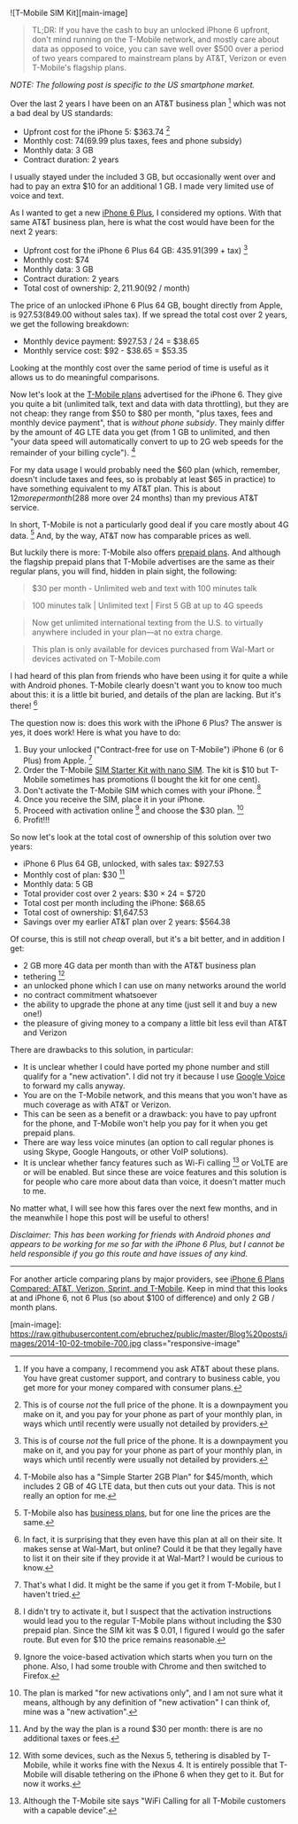 ![T-Mobile SIM Kit][main-image]

> TL;DR: If you have the cash to buy an unlocked iPhone 6 upfront, don't mind running on the T-Mobile network, and mostly care about data as opposed to voice, you can save well over $500 over a period of two years compared to mainstream plans by AT&T, Verizon or even T-Mobile's flagship plans.

*NOTE: The following post is specific to the US smartphone market.*

Over the last 2 years I have been on an AT&T business plan [^business] which was not a bad deal by US standards:

- Upfront cost for the iPhone 5: $363.74 [^subsidy]
- Monthly cost: $74 ($69.99 plus taxes, fees and phone subsidy)
- Monthly data: 3 GB
- Contract duration: 2 years

I usually stayed under the included 3 GB, but occasionally went over and had to pay an extra $10 for an additional 1 GB. I made very limited use of voice and text.

As I wanted to get a new [iPhone 6 Plus](http://blog.bruchez.name/2014/09/rationalizing-iphone-6-plus.html), I considered my options. With that same AT&T business plan, here is what the cost would have been for the next 2 years:

- Upfront cost for the iPhone 6 Plus 64 GB: $435.91 ($399 + tax) [^subsidy]
- Monthly cost: $74
- Monthly data: 3 GB
- Contract duration: 2 years
- Total cost of ownership: $2,211.90 ($92 / month)

The price of an unlocked iPhone 6 Plus 64 GB, bought directly from Apple, is $927.53 ($849.00 without sales tax). If we spread the total cost over 2 years, we get the following breakdown:

- Monthly device payment: $927.53 / 24 = $38.65
- Monthly service cost: $92 - $38.65 = $53.35

Looking at the monthly cost over the same period of time is useful as it allows us to do meaningful comparisons.

Now let's look at the [T-Mobile plans](http://www.t-mobile.com/cell-phone-plans/individual.html) advertised for the iPhone 6. They give you quite a bit (unlimited talk, text and data with data throttling), but they are not cheap: they range from $50 to $80 per month, "plus taxes, fees and monthly device payment", that is *without phone subsidy*. They mainly differ by the amount of 4G LTE data you get (from 1 GB to unlimited, and then "your data speed will automatically convert to up to 2G web speeds for the remainder of your billing cycle"). [^starter]

For my data usage I would probably need the $60 plan (which, remember, doesn't include taxes and fees, so is probably at least $65 in practice) to have something equivalent to my AT&T plan. This is about $12 more per month ($288 more over 24 months) than my previous AT&T service.

In short, T-Mobile is not a particularly good deal if you care mostly about 4G data. [^tmo-business] And, by the way, AT&T now has comparable prices as well.

But luckily there is more: T-Mobile also offers [prepaid plans](http://prepaid-phones.t-mobile.com/prepaid-plans). And although the flagship prepaid plans that T-Mobile advertises are the same as their regular plans, you will find, hidden in plain sight, the following:

> $30 per month - Unlimited web and text with 100 minutes talk

> 100 minutes talk | Unlimited text | First 5 GB at up to 4G speeds

> Now get unlimited international texting from the U.S. to virtually anywhere included in your plan—at no extra charge.

> This plan is only available for devices purchased from Wal-Mart or devices activated on T-Mobile.com

I had heard of this plan from friends who have been using it for quite a while with Android phones. T-Mobile clearly doesn't want you to know too much about this: it is a little bit buried, and details of the plan are lacking. But it's there! [^surprising]

The question now is: does this work with the iPhone 6 Plus? The answer is yes, it does work! Here is what you have to do:

1. Buy your unlocked ("Contract-free for use on T-Mobile") iPhone 6 (or 6 Plus) from Apple. [^apple-tmo]
1. Order the T-Mobile [SIM Starter Kit with nano SIM](http://prepaid-phones.t-mobile.com/prepaid-phone/T-Mobile-Nano-SIM-Card-Prepaid). The kit is $10 but T-Mobile sometimes has promotions (I bought the kit for one cent).
1. Don't activate the T-Mobile SIM which comes with your iPhone. [^included-sim]
1. Once you receive the SIM, place it in your iPhone.
1. Proceed with activation online [^voice-activation] and choose the $30 plan. [^new-activation]
1. Profit!!!

So now let's look at the total cost of ownership of this solution over two years:

- iPhone 6 Plus 64 GB, unlocked, with sales tax: $927.53
- Monthly cost of plan: $30 [^thirty]
- Monthly data: 5 GB
- Total provider cost over 2 years: $30 × 24 = $720
- Total cost per month including the iPhone: $68.65
- Total cost of ownership: $1,647.53
- Savings over my earlier AT&T plan over 2 years: $564.38

Of course, this is still not *cheap* overall, but it's a bit better, and in addition I get:

- 2 GB more 4G data per month than with the AT&T business plan
- tethering [^tethering]
- an unlocked phone which I can use on many networks around the world
- no contract commitment whatsoever
- the ability to upgrade the phone at any time (just sell it and buy a new one!)
- the pleasure of giving money to a company a little bit less evil than AT&T and Verizon

There are drawbacks to this solution, in particular:

- It is unclear whether I could have ported my phone number and still qualify for a "new activation". I did not try it because I use [Google Voice](https://support.google.com/voice/answer/115061?hl=en) to forward my calls anyway.
- You are on the T-Mobile network, and this means that you won't have as much coverage as with AT&T or Verizon.
- This can be seen as a benefit or a drawback: you have to pay upfront for the phone, and T-Mobile won't help you pay for it when you get prepaid plans.
- There are way less voice minutes (an option to call regular phones is using Skype, Google Hangouts, or other VoIP solutions).
- It is unclear whether fancy features such as Wi-Fi calling [^wifi] or VoLTE are or will be enabled. But since these are voice features and this solution is for people who care more about data than voice, it doesn't matter much to me.

No matter what, I will see how this fares over the next few months, and in the meanwhile I hope this post will be useful to others!

*Disclaimer: This has been working for friends with Android phones and appears to be working for me so far with the iPhone 6 Plus, but I cannot be held responsible if you go this route and have issues of any kind.*

---

For another article comparing plans by major providers, see [iPhone 6 Plans Compared: AT&T, Verizon, Sprint, and T-Mobile](https://www.yahoo.com/tech/iphone-6-plans-compared-at-t-verizon-sprint-and-97601904249.html). Keep in mind that this looks at and iPhone 6, not 6 Plus (so about $100 of difference) and only 2 GB / month plans.

[^business]: If you have a company, I recommend you ask AT&T about these plans. You have great customer support, and contrary to business cable, you get more for your money compared with consumer plans.

[^apple-tmo]: That's what I did. It might be the same if you get it from T-Mobile, but I haven't tried.

[^included-sim]: I didn't try to activate it, but I suspect that the activation instructions would lead you to the regular T-Mobile plans without including the $30 prepaid plan. Since the SIM kit was $ 0.01, I figured I would go the safer route. But even for $10 the price remains reasonable.

[^voice-activation]: Ignore the voice-based activation which starts when you turn on the phone. Also, I had some trouble with Chrome and then switched to Firefox.

[^new-activation]: The plan is marked "for new activations only", and I am not sure what it means, although by any definition of "new activation" I can think of, mine was a "new activation".

[^tmo-business]: T-Mobile also has [business plans](https://business.t-mobile.com/plans), but for one line the prices are the same.

[^subsidy]: This is of course *not* the full price of the phone. It is a downpayment you make on it, and you pay for your phone as part of your monthly plan, in ways which until recently were usually not detailed by providers.

[^thirty]: And by the way the plan is a round $30 per month: there is are no additional taxes or fees.

[^tethering]: With some devices, such as the Nexus 5, tethering is disabled by T-Mobile, while it works fine with the Nexus 4. It is entirely possible that T-Mobile will disable tethering on the iPhone 6 when they get to it. But for now it works.

[^wifi]: Although the T-Mobile site says "WiFi Calling for all T-Mobile customers with a capable device".

[^starter]: T-Mobile also has a "Simple Starter 2GB Plan" for $45/month, which includes 2 GB of 4G LTE data, but then cuts out your data. This is not really an option for me.

[^surprising]:  In fact, it is surprising that they even have this plan at all on their site. It makes sense at Wal-Mart, but online? Could it be that they legally have to list it on their site if they provide it at Wal-Mart? I would be curious to know.

[main-image]: https://raw.githubusercontent.com/ebruchez/public/master/Blog%20posts/images/2014-10-02-tmobile-700.jpg class="responsive-image"